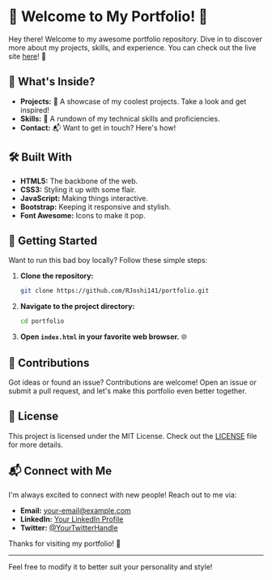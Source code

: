 # 🌟 Welcome to My Portfolio! 🌟

Hey there! Welcome to my awesome portfolio repository. Dive in to discover more about my projects, skills, and experience. You can check out the live site [here](https://rjoshi141.github.io/portfolio/)! 🎉

## 📖 What's Inside?
- **Projects:** 🚀 A showcase of my coolest projects. Take a look and get inspired!
- **Skills:** 💪 A rundown of my technical skills and proficiencies.
- **Contact:** 📬 Want to get in touch? Here's how!

## 🛠️ Built With
- **HTML5:** The backbone of the web.
- **CSS3:** Styling it up with some flair.
- **JavaScript:** Making things interactive.
- **Bootstrap:** Keeping it responsive and stylish.
- **Font Awesome:** Icons to make it pop.

## 🚀 Getting Started
Want to run this bad boy locally? Follow these simple steps:

1. **Clone the repository:**
   ```bash
   git clone https://github.com/RJoshi141/portfolio.git
   ```
2. **Navigate to the project directory:**
   ```bash
   cd portfolio
   ```
3. **Open `index.html` in your favorite web browser.** 🌐

## 🤝 Contributions
Got ideas or found an issue? Contributions are welcome! Open an issue or submit a pull request, and let's make this portfolio even better together.

## 📜 License
This project is licensed under the MIT License. Check out the [LICENSE](LICENSE) file for more details.

## 📬 Connect with Me
I'm always excited to connect with new people! Reach out to me via:

- **Email:** [your-email@example.com](mailto:your-email@example.com)
- **LinkedIn:** [Your LinkedIn Profile](https://www.linkedin.com/in/your-profile)
- **Twitter:** [@YourTwitterHandle](https://twitter.com/YourTwitterHandle)

Thanks for visiting my portfolio! 🌟

---

Feel free to modify it to better suit your personality and style!
